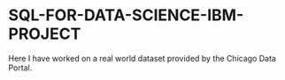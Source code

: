 # SQL-FOR-DATA-SCIENCE-IBM-PROJECT
Here I have worked on a real world dataset provided by the Chicago Data Portal.
